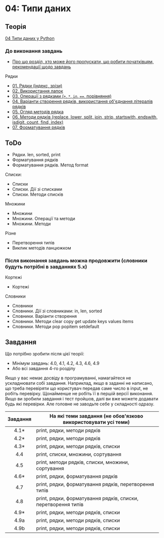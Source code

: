 # 04: Типи даних

## Теорія

[04 Типи даних у Python](https://youtube.com/playlist?list=PLlwMBlO5_y3RYZC8RkjDmDlxt_b37EoYc)

### До виконання завдань


* [Про що розділ, хто може його пропускати, що робити початківцям, рекомендації щодо завдань](https://youtu.be/T61oW3H1uu8)

Рядки

* [01. Рядки (індекс, зрізи)](https://youtu.be/M83i4jFMY9E)
* [02. Використання лапок](https://youtu.be/56mwoB0KOK4)
* [03. Операції з рядками (`+`, `*`, `in`, `==`, порівняння)](https://youtu.be/yJKCrbshckc)
* [04. Варіанти створення рядків, використання об'єднання літералів рядків](https://youtu.be/pmkeDO07ZhA)
* [05. Огляд методів рядка](https://youtu.be/n-DaT7wbyB4)
* [06. Методи рядків (replace, lower, split, join, strip, startswith, endswith, isdigit, count, find, index)](https://youtu.be/xsXcpJHNjVw)
* [07. Форматування рядків](https://youtu.be/x6ALaf18550)

## ToDo

* Рядки. len, sorted, print
* Форматування рядків
* Форматування рядків. Метод format

Списки:

* Списки
* Списки. Дії зі списками
* Списки. Методи списків

Множини

* Множини
* Множини. Операції та методи
* Множини. Методи

Різне

* Перетворення типів
* Виклик методів ланцюжком

### Після виконання завдань можна продовжити (словники будуть потрібні в завданнях 5.x)


Кортежі

* Кортежі

Словники

* Словники
* Словники. Дії зі словниками: in, len, sorted
* Словники. Варіанти створення
* Словники. Методи clear copy get update keys values items
* Словники. Методи pop popitem setdefault


## Завдання

Що потрібно зробити після цієї теорії:

* Мінімум завдань: 4.0, 4.1, 4.2, 4.3, 4.6, 4.9
* Або всі завдання 4-го розділу

Якщо у вас немає досвіду в програмуванні, намагайтеся не ускладнювати собі
завдання. Наприклад, якщо в заданні не написано, що треба перевіряти що
користувач передав саме число в input, не робіть перевірку. Щонайменше не
робіть її в першій версії виконання. Якщо ви зробили завдання і тест пройшов,
далі ви вже можете додавати будь які перевірки. Але головне не заводьте себе у
складності одразу. 


| Завдання |      На які теми завдання (не обов'язково використовувати усі теми)     |
|:-------:|------------------------------- |
|  4.1*    | print, рядки, методи рядків |
|  4.2*    | print, рядки, методи рядків |
|  4.3*    | print, рядки, методи рядків, списки |
|  4.4    | print, списки, множини, сортування |
|  4.5    | print, методи рядків, списки, множини, сортування |
|  4.6*    | print, рядки, форматування рядків |
|  4.7    | print, рядки, форматування рядків, перетворення типів |
|  4.8    | print, рядки, форматування рядків, списки, перетворення типів |
|  4.9*    | print, рядки, методи рядків, списки |
| 4.9a    | print, рядки, методи рядків, списки |
| 4.9b    | print, рядки, методи рядків, списки |

